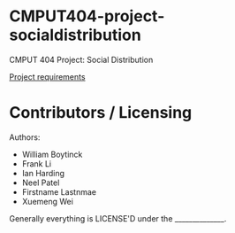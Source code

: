 CMPUT404-project-socialdistribution
===================================

CMPUT 404 Project: Social Distribution

[Project requirements](https://github.com/uofa-cmput404/project-socialdistribution/blob/master/project.org) 

Contributors / Licensing
========================

Authors:
    
* William Boytinck
* Frank Li
* Ian Harding
* Neel Patel
* Firstname Lastnmae
* Xuemeng Wei

Generally everything is LICENSE'D under the ______________.
